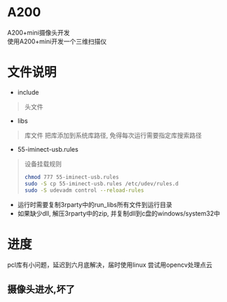 # A200
A200+mini摄像头开发       
使用A200+mini开发一个三维扫描仪
# 文件说明
+ include 
> 头文件
+ libs
> 库文件
> 把库添加到系统库路径, 免得每次运行需要指定库搜索路径
+ 55-iminect-usb.rules

> 设备挂载规则
> ```bash
> chmod 777 55-iminect-usb.rules
> sudo -S cp 55-iminect-usb.rules /etc/udev/rules.d
> sudo -S udevadm control --reload-rules
> ```


+ 运行时需要复制3rparty中的run_libs所有文件到运行目录
+ 如果缺少dll, 解压3rparty中的zip, 并复制dll到c盘的windows/system32中

# 进度

pcl库有小问题，延迟到六月底解决，届时使用linux
尝试用opencv处理点云

## 摄像头进水,坏了

